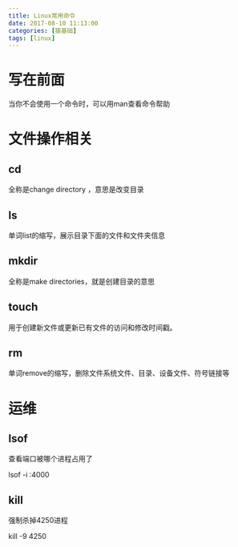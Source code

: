 ```yaml
---
title: Linux常用命令
date: 2017-08-10 11:13:00
categories: [猿基础]
tags: [linux]
---
```


# 写在前面

当你不会使用一个命令时，可以用man查看命令帮助



# 文件操作相关

## cd

全称是change directory ，意思是改变目录

## ls



单词list的缩写，展示目录下面的文件和文件夹信息

## mkdir

全称是make directories，就是创建目录的意思

## touch

用于创建新文件或更新已有文件的访问和修改时间戳。

## rm

单词remove的缩写，删除文件系统文件、目录、设备文件、符号链接等

# 运维

## lsof

查看端口被哪个进程占用了

lsof -i :4000

## kill

强制杀掉4250进程

kill -9 4250
